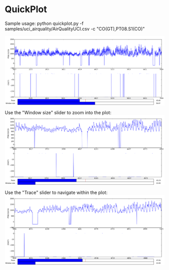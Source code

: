 # QuickPlot


Sample usage: 
python quickplot.py -f samples/uci_airquality/AirQualityUCI.csv -c "CO(GT),PT08.S1(CO)"


<img src="docs/zoom_out.png" align="center" />


Use the "Window size" slider to zoom into the plot:
<img src="docs/zoom_in.png" align="center" />


Use the "Trace" slider to navigate within the plot:
<img src="docs/slide.png" align="center" />
